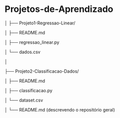 # Projetos-de-Aprendizado
│
├── Projeto1-Regressao-Linear/

│   ├── README.md

│   ├── regressao_linear.py

│   └── dados.csv

│

├── Projeto2-Classificacao-Dados/

│   ├── README.md

│   ├── classificacao.py

│   └── dataset.csv

│
└── README.md (descrevendo o repositório geral)
